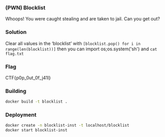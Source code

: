 ### (PWN) Blocklist
Whoops! You were caught stealing and are taken to jail. Can you get out?

### Solution
Clear all values in the ‘blocklist’ with `[blocklist.pop() for i in range(len(blocklist))]` then you can import os;os.system('sh') and `cat flag.txt`

### Flag
CTF{p0p_0ut_0f_j41l}

### Building
```bash
docker build -t blocklist .
```

### Deployment
```bash
docker create -n blocklist-inst -t localhost/blocklist
docker start blocklist-inst
```
